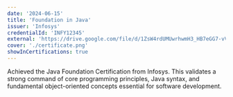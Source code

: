 ```yaml
---
date: '2024-06-15'
title: 'Foundation in Java'
issuer: 'Infosys'
credentialId: 'INFY12345'
external: 'https://drive.google.com/file/d/1ZsW4rdUMUwrhwmH3_HB7eGG7-vVdbCZh/view?usp=drivesdk'
cover: './certificate.png'
showInCertifications: true
---
```


Achieved the Java Foundation Certification from Infosys. This validates a strong command of core programming principles, Java syntax, and fundamental object-oriented concepts essential for software development.
